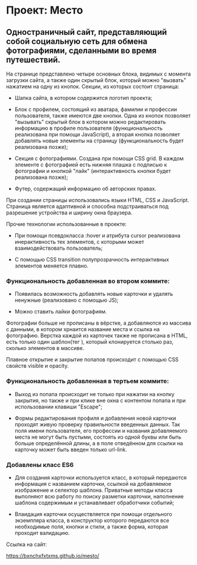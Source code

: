 # Проект: Место

## Одностраничный сайт, представляющий собой социальную сеть для обмена фотографиями, сделанными во время путешествий.

На странице представлено четыре основных блока, видимых с момента загрузки сайта, а также один скрытый блок, который можно "вызвать" нажатием на одну из кнопок. Секции, из которых состоит страница:

* Шапка сайта, в котором содержится логотип проекта;

* Блок с профилем, состоящий из аватара, фамилии и профессии пользователя, также имеются две кнопки. Одна из кнопок позволяет "вызывать" скрытый блок в котором можно редактировать информацию в профиле пользователя (функциональность реализована при помощи JavaScript), а вторая кнопка позволяет добавлять новые элементы на страницу (функциональность будет реализована позже);

* Секция с фотографиями. Создана при помощи CSS grid. В каждом элементе с фотографией есть нижняя плашка с подписью к фотографии и кнопкой "лайк" (интерактивность кнопки будет реализована позже);

* Футер, содержащий информацию об авторских правах.

При создании страницы использовались языки HTML, CSS и JavaScript. Страница является адаптивной и способна подстраиваться под разрешение устройства и ширину окна браузера.

Прочие технологии использованные в проекте:

* При помощи псевдокласса :hover и атрибута сursor реализована инерактивность тех элементов, с которыми может взаимодействовать пользователь;

* С помощью CSS transition полупрозрачность интерактивных элементов меняется плавно.

### Функциональность добавленная во втором коммите:

* Появилась возможность добавлять новые карточки и удалять ненужные (реализовано с помощью JS);

* Можно ставить лайки фотографиям.

Фотографии больше не прописаны в вёрстке, а добавляются из массива с данными, в котором хрнаится название места и ссылка на фотографию. Верстка каждой из карточек также не прописана в HTML, есть только один шаблон(тег <tmplate>), который клонируется столько раз, сколько элементов в массиве.

Плавное открытие и закрытие попапов происходит с помощью CSS свойств visible и opacity.

### Функциональность добавленная в тертьем коммите:

* Выход из попапа происходит не только при нажатии на кнопку закрытия, но также и при клике вне окна с контентом попапа и при использовании клавиши "Escape";

* Формы редактирования профиля и добавления новой карточки проходят живую проверку правильности введенных данных. Так поля имени пользователя, его профессии и названия добавляемого места не могут быть пустыми, состоять из одной буквы или быть больше определённой длины, а в поле отведённом для ссылки на карточку может быть введен только url-link.

### Добавлены класс ES6

* Для создания карточки используется класс, в который передаются информация с названием карточки, ссылкой на добавляемое изображение и селектор шаблона. Приватные методы класса выполняют всю работу по поиску разметки карточки, наполнение шаблона содержимым и устанавливает обработчики событий;

* Влаидация карточки осуществляется при помощи отдельного экземпляра класса, в конструктор которого передаются все необходимые поля, кнопки и стили, а также форма, которая проходит валидацию.

Ссылка на сайт:

https://bxnchxfxtxms.github.io/mesto/